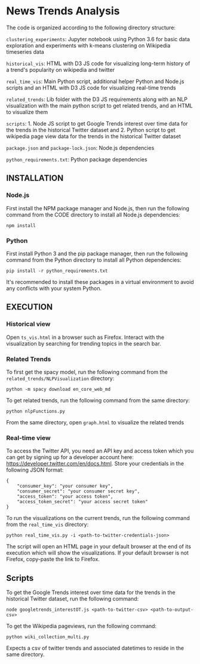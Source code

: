 # News Trends Analysis

The code is organized according to the following directory structure:

`clustering_experiments`: Jupyter notebook using Python 3.6 for basic data exploration and experiments with k-means clustering on Wikipedia timeseries data

`historical_vis`: HTML with D3 JS code for visualizing long-term history of a trend's popularity on wikipedia and twitter

`real_time_vis`: Main Python script, additional helper Python and Node.js scripts and an HTML with D3 JS code for visualizing real-time trends

`related_trends`: Lib folder with the D3 JS requirements along with an NLP visualization with the main python script to get related trends, and an HTML to visualize them

`scripts`: 1. Node JS script to get Google Trends interest over time data for the trends in the historical Twitter dataset and 2. Python script to get wikipedia page view data for the trends in the historical Twitter dataset

`package.json` and `package-lock.json`: Node.js dependencies

`python_requirements.txt`: Python package dependencies


## INSTALLATION

### Node.js
First install the NPM package manager and Node.js, then run the following command from the CODE directory to install all Node.js dependencies:
```
npm install
```

### Python
First install Python 3 and the pip package manager, then run the following command from the Python directory to install all Python dependencies:
```
pip install -r python_requirements.txt
```
It's recommended to install these packages in a virtual environment to avoid any conflicts with your system Python.

## EXECUTION

### Historical view
Open `ts_vis.html` in a browser such as Firefox. Interact with the visualization by searching for trending topics in the search bar.

### Related Trends
To first get the spacy model, run the following command from the `related_trends/NLPVisualization` directory:
```
python -m spacy download en_core_web_md
```
To get related trends, run the following command from the same directory:
```
python nlpFunctions.py
```
From the same directory, open `graph.html` to visualize the related trends

### Real-time view
To access the Twitter API, you need an API key and access token which you can get by signing up for a developer account here: https://developer.twitter.com/en/docs.html. Store your credentials in the following JSON format:
```
{
	"consumer_key": "your consumer key",
	"consumer_secret": "your consumer secret key",
	"access_token": "your access token",
	"access_token_secret": "your access secret token"
}
```

To run the visualizations on the current trends, run the following command from the `real_time_vis` directory:
```
python real_time_vis.py -i <path-to-twitter-credentials-json>
```
The script will open an HTML page in your default browser at the end of its execution which will show the visualizations. If your default browser is not Firefox, copy-paste the link to Firefox.

## Scripts
To get the Google Trends interest over time data for the trends in the historical Twitter dataset, run the following command:
```
node googletrends_interestOT.js <path-to-twitter-csv> <path-to-output-csv>
```

To get the Wikipedia pageviews, run the following command:
```
python wiki_collection_multi.py
```
Expects a csv of twitter trends and associated datetimes to reside in the same directory.
